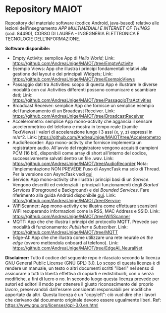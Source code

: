 # Repository MAIOT
Repository del materiale software (codice Android, java-based) relativo alle lezioni dell'insegnamento _APP MULTIMEDIALI E INTERNET OF THINGS_ (cod. 84490), CORSO DI LAUREA - INGEGNERIA ELETTRONICA E TECNOLOGIE DELL'INFORMAZIONE.

__Software disponibile:__
  - Empty Activity: semplice App di _Hello World_; Link: https://github.com/AndreaUnige/MAIOT/tree/EmptyActivity
  - Esempio Views: App che illustra i principi fondamentali relativi alla gestione del layout e dei principali Widgets; Link: https://github.com/AndreaUnige/MAIOT/tree/EsempioViews
  - Passaggio dati tra Activities: scopo di questa App è illustrare le diverse modalità con cui Activities differenti possono comunicare e scambiare dati; Link: https://github.com/AndreaUnige/MAIOT/tree/PassaggioTraActivities
  - Broadcast Receiver: semplice App che fornisce un semplice esempio del funzionamento di un Broadcast Receiver. Link: https://github.com/AndreaUnige/MAIOT/tree/BroadcastReceiver
  - Accelerometro: semplice App mono-activity che aggancia il sensore accelerometrico del telefono e mostra in tempo reale (tramite TextViews) i valori di accelerazione lungo i 3 assi (x, y, z) espressi in m/s^2. Link: https://github.com/AndreaUnige/MAIOT/tree/Accelerometro
  - AudioRecorder: App mono-activity che fornisce implementa un registratore audio. All'avvio del registratore vengono acquisiti campioni PCM (16 bit), disponibili come array di short all'interno del codice, successivamente salvati dentro un file .wav. Link: https://github.com/AndreaUnige/MAIOT/tree/AudioRecorder
Nota: l'implementazione NON PREVEDE l'uso di AsyncTask ma solo di Thread. Per la versione con AsyncTask vedi [qui](https://2022.aulaweb.unige.it/mod/folder/view.php?id=112359)
  - Service: App mono-activity che illustra i principi basi di un _Service_. Vengono descritti ed evidenziati i principali funzionamenti degli _Started  Services_ (Foreground e Background) e dei _Bounded Services_. Fare riferimento alla guida Android disponibile [qui](https://developer.android.com/guide/components/services). Link: https://github.com/AndreaUnige/MAIOT/tree/Service
  - WiFiScanner: App mono-activity che illustra come effettuare scansioni WiFi recuperando informazioni come la RSS, MAC Address e SSID. Link: https://github.com/AndreaUnige/MAIOT/tree/WifiScanner
  - MQTT: App che che illustra i principi del protocollo MQTT. Prevede sue modalità di funzionamento: _Publisher_ e _Subscriber_. Link: https://github.com/AndreaUnige/MAIOT/tree/MQTT
  - Edge-AI: App che che illustra come utilizzare una rete neurale <i>on the edge</i> (ovvero mettendola onboard al telefono). Link: https://github.com/AndreaUnige/MAIOT/tree/EdgeAI_NeuralNet

    
__Disclaimer:__
Tutto il codice del seguente repo è rilasciato secondo la licenza GNU General Public License (GNU GPL) 3.0.
Lo scopo di questa licenza è di rendere un manuale, un testo o altri documenti scritti "liberi" nel senso di assicurare a tutti la libertà effettiva di copiarli e redistribuirli, con o senza modifiche, a fini di lucro o no. In secondo luogo questa licenza prevede per autori ed editori il modo per ottenere il giusto riconoscimento del proprio lavoro, preservandoli dall'essere considerati responsabili per modifiche apportate da altri. Questa licenza è un "copyleft": ciò vuol dire che i lavori che derivano dal documento originale devono essere ugualmente liberi.
Ref: https://www.gnu.org/licenses/gpl-3.0.en.html


